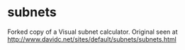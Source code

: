 # subnets
Forked copy of a Visual subnet calculator. Original seen at http://www.davidc.net/sites/default/subnets/subnets.html

